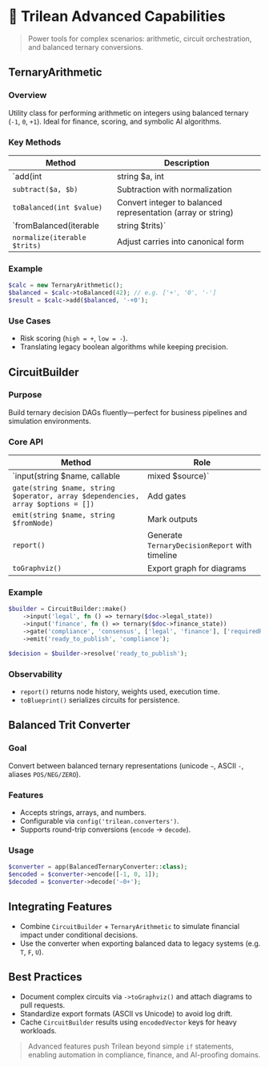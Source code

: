 # 🧮 Trilean Advanced Capabilities

> Power tools for complex scenarios: arithmetic, circuit orchestration, and balanced ternary conversions.

## TernaryArithmetic
### Overview
Utility class for performing arithmetic on integers using balanced ternary (`-1`, `0`, `+1`). Ideal for finance, scoring, and symbolic AI algorithms.

### Key Methods
| Method | Description |
| --- | --- |
| `add(int|string $a, int|string $b)` | Adds balanced numbers (string or iterable input) |
| `subtract($a, $b)` | Subtraction with normalization |
| `toBalanced(int $value)` | Convert integer to balanced representation (array or string) |
| `fromBalanced(iterable|string $trits)` | Convert representation back to integer |
| `normalize(iterable $trits)` | Adjust carries into canonical form |

### Example
```php
$calc = new TernaryArithmetic();
$balanced = $calc->toBalanced(42); // e.g. ['+', '0', '-']
$result = $calc->add($balanced, '-+0');
```

### Use Cases
- Risk scoring (`high = +`, `low = -`).
- Translating legacy boolean algorithms while keeping precision.

## CircuitBuilder
### Purpose
Build ternary decision DAGs fluently—perfect for business pipelines and simulation environments.

### Core API
| Method | Role |
| --- | --- |
| `input(string $name, callable|mixed $source)` | Define inputs |
| `gate(string $name, string $operator, array $dependencies, array $options = [])` | Add gates |
| `emit(string $name, string $fromNode)` | Mark outputs |
| `report()` | Generate `TernaryDecisionReport` with timeline |
| `toGraphviz()` | Export graph for diagrams |

### Example
```php
$builder = CircuitBuilder::make()
    ->input('legal', fn () => ternary($doc->legal_state))
    ->input('finance', fn () => ternary($doc->finance_state))
    ->gate('compliance', 'consensus', ['legal', 'finance'], ['requiredRatio' => 0.6])
    ->emit('ready_to_publish', 'compliance');

$decision = $builder->resolve('ready_to_publish');
```

### Observability
- `report()` returns node history, weights used, execution time.
- `toBlueprint()` serializes circuits for persistence.

## Balanced Trit Converter
### Goal
Convert between balanced ternary representations (unicode `−`, ASCII `-`, aliases `POS/NEG/ZERO`).

### Features
- Accepts strings, arrays, and numbers.
- Configurable via `config('trilean.converters')`.
- Supports round-trip conversions (`encode` -> `decode`).

### Usage
```php
$converter = app(BalancedTernaryConverter::class);
$encoded = $converter->encode([-1, 0, 1]);
$decoded = $converter->decode('−0+');
```

## Integrating Features
- Combine `CircuitBuilder` + `TernaryArithmetic` to simulate financial impact under conditional decisions.
- Use the converter when exporting balanced data to legacy systems (e.g. `T`, `F`, `U`).

## Best Practices
- Document complex circuits via `->toGraphviz()` and attach diagrams to pull requests.
- Standardize export formats (ASCII vs Unicode) to avoid log drift.
- Cache `CircuitBuilder` results using `encodedVector` keys for heavy workloads.

> Advanced features push Trilean beyond simple `if` statements, enabling automation in compliance, finance, and AI-proofing domains.

